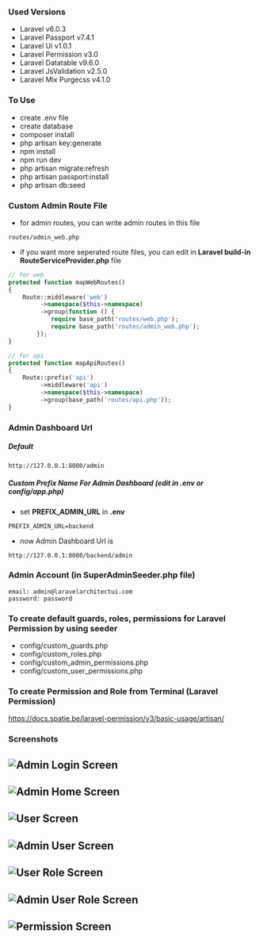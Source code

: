 ### Used Versions
- Laravel v6.0.3
- Laravel Passport v7.4.1
- Laravel Ui v1.0.1
- Laravel Permission v3.0
- Laravel Datatable v9.6.0
- Laravel JsValidation v2.5.0
- Laravel Mix Purgecss v4.1.0

### To Use
- create .env file
- create database
- composer install
- php artisan key:generate
- npm install
- npm run dev
- php artisan migrate:refresh
- php artisan passport:install
- php artisan db:seed

### Custom Admin Route File
- for admin routes, you can write admin routes in this file
```
routes/admin_web.php
```
- if you want more seperated route files, you can edit in **Laravel build-in RouteServiceProvider.php** file
```php
// for web
protected function mapWebRoutes()
{
    Route::middleware('web')
         ->namespace($this->namespace)
         ->group(function () {
            require base_path('routes/web.php');
            require base_path('routes/admin_web.php');
        });
}

// for api
protected function mapApiRoutes()
{
    Route::prefix('api')
         ->middleware('api')
         ->namespace($this->namespace)
         ->group(base_path('routes/api.php'));
}
```

### Admin Dashboard Url
##### Default
```
http://127.0.0.1:8000/admin
```
##### Custom Prefix Name For Admin Dashboard (edit in **.env** or **config/app.php**)
- set **PREFIX_ADMIN_URL** in **.env**
```
PREFIX_ADMIN_URL=backend
```
- now Admin Dashboard Url is
```
http://127.0.0.1:8000/backend/admin
```

### Admin Account (in SuperAdminSeeder.php file)
```
email: admin@laravelarchitectui.com
password: password
```

### To create default guards, roles, permissions for Laravel Permission by using seeder
- config/custom_guards.php
- config/custom_roles.php
- config/custom_admin_permissions.php
- config/custom_user_permissions.php

### To create Permission and Role from Terminal (Laravel Permission)
https://docs.spatie.be/laravel-permission/v3/basic-usage/artisan/

### Screenshots
![Admin Login Screen](https://user-images.githubusercontent.com/21998283/65568567-5f593300-df80-11e9-9342-eb8c94502f53.png)
---
![Admin Home Screen](https://user-images.githubusercontent.com/21998283/65568601-7b5cd480-df80-11e9-99be-794628c2dcf2.png)
---
![User Screen](https://user-images.githubusercontent.com/21998283/65568787-0c33b000-df81-11e9-83de-45f853ffbd42.png)
---
![Admin User Screen](https://user-images.githubusercontent.com/21998283/65568815-1ce42600-df81-11e9-858d-ba16844fce12.png)
---
![User Role Screen](https://user-images.githubusercontent.com/21998283/65568840-308f8c80-df81-11e9-8609-15a5e1ec201d.png)
---
![Admin User Role Screen](https://user-images.githubusercontent.com/21998283/65568862-3d13e500-df81-11e9-8f3d-ea23f38221f0.png)
---
![Permission Screen](https://user-images.githubusercontent.com/21998283/65568870-44d38980-df81-11e9-9b7e-4d7d0c6acb7c.png)
---
